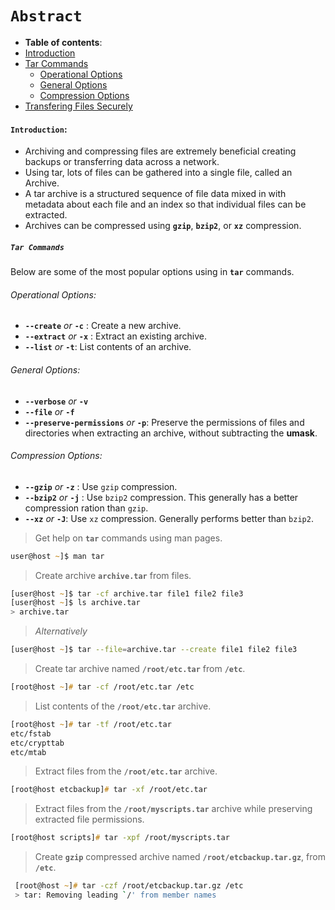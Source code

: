 # **`Abstract`**



-  **Table of contents**:
  - [Introduction](#introduction)
  - [Tar Commands](#tar-commands)
  	- [Operational Options](#operational-options)
  	- [General Options](#general-options)
  	- [Compression Options](#compression-options)
  - [Transfering Files Securely](#transferring-files-securely)


#### **`Introduction`**:

- Archiving and compressing files are extremely beneficial creating backups or transferring data across a network.
-  Using tar, lots of files can be gathered into a single file, called an Archive. 
- A tar archive is a structured sequence of file data mixed in with metadata about each file and an index so that individual files can be extracted. 
- Archives can be compressed using **`gzip`**, **`bzip2`**, or **`xz`** compression.

##### **`Tar Commands`**
Below are some of the most popular options using in **`tar`** commands.

###### Operational Options:
- **`--create`** *or* **`-c`** : Create a new archive.
- **`--extract`** *or* **`-x`** : Extract an existing archive.
- **`--list`** *or* **`-t`**: List contents of an archive.

###### General Options:
- **`--verbose`** *or* **`-v`** 
- **`--file`** *or* **`-f`** 
- **`--preserve-permissions`** *or* **`-p`**: Preserve the permissions of files and directories when extracting an archive, without subtracting the **umask**.

###### Compression Options:
- **`--gzip`** *or* **`-z`** : Use `gzip` compression.
- **`--bzip2`** *or* **`-j`** : Use `bzip2` compression. This generally has a better compression ration than `gzip`.
- **`--xz`** *or* **`-J`**: Use `xz` compression. Generally performs better than `bzip2`.

> Get help on **`tar`** commands using man pages.

```zsh
user@host ~]$ man tar 
```
> Create archive **`archive.tar`** from files.

```zsh
[user@host ~]$ tar -cf archive.tar file1 file2 file3 
[user@host ~]$ ls archive.tar
> archive.tar
```
> *Alternatively*

```zsh
[user@host ~]$ tar --file=archive.tar --create file1 file2 file3
```
> Create tar archive named **`/root/etc.tar`** from **`/etc`**.

```zsh
[root@host ~]# tar -cf /root/etc.tar /etc 
```
> List contents of the **`/root/etc.tar`** archive.

```zsh
[root@host ~]# tar -tf /root/etc.tar 
etc/fstab
etc/crypttab
etc/mtab
```

> Extract files from the **`/root/etc.tar`** archive.

```zsh
[root@host etcbackup]# tar -xf /root/etc.tar
```
> Extract files from the **`/root/myscripts.tar`** archive while preserving extracted file permissions.

```zsh
[root@host scripts]# tar -xpf /root/myscripts.tar
```
> Create **`gzip`** compressed archive named **`/root/etcbackup.tar.gz`**, from **`/etc`**.

```zsh
 [root@host ~]# tar -czf /root/etcbackup.tar.gz /etc 
 > tar: Removing leading `/' from member names
```

